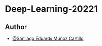 # Deep-Learning-20221


## Author

- [@Santiago Eduardo Muñoz Castillo](https://github.com/santiagomc12)
